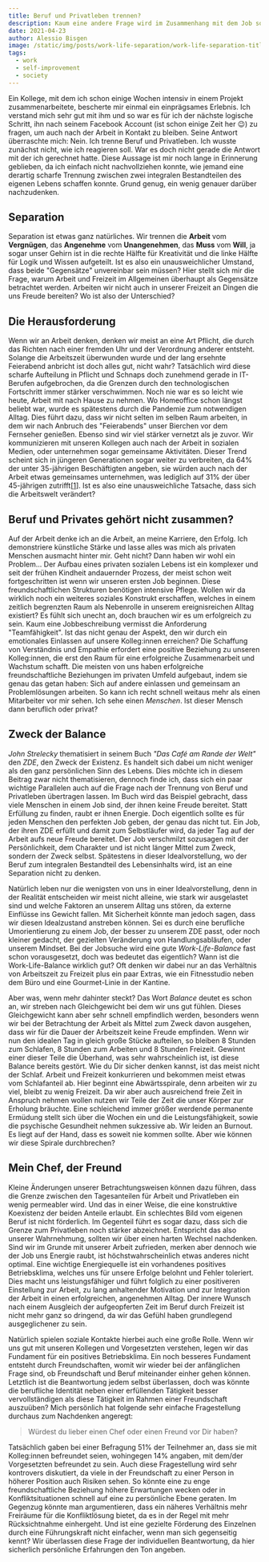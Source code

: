 ```yaml
---
title: Beruf und Privatleben trennen?
description: Kaum eine andere Frage wird im Zusammenhang mit dem Job so heiß diskutiert. Doch findet allmählich ein Umdenken statt? Es folgen ein paar Denkanstöße.
date: 2021-04-23
author: Alessio Bisgen
image: /static/img/posts/work-life-separation/work-life-separation-title.jpg
tags:
  - work
  - self-improvement
  - society
---
```


Ein Kollege, mit dem ich schon einige Wochen intensiv in einem Projekt zusammenarbeitete, bescherte mir einmal ein einprägsames Erlebnis. Ich verstand mich sehr gut mit ihm und so war es für ich der nächste logische Schritt, ihn nach seinem Facebook Account (ist schon einige Zeit her 😉) zu fragen, um auch nach der Arbeit in Kontakt zu bleiben. Seine Antwort überraschte mich: Nein. Ich trenne Beruf und Privatleben.
Ich wusste zunächst nicht, wie ich reagieren soll. War es doch nicht gerade die Antwort mit der ich gerechnet hatte. Diese Aussage ist mir noch lange in Erinnerung geblieben, da ich einfach nicht nachvollziehen konnte, wie jemand eine derartig scharfe Trennung zwischen zwei integralen Bestandteilen des eigenen Lebens schaffen konnte. Grund genug, ein wenig genauer darüber nachzudenken.

## Separation
Separation ist etwas ganz natürliches. Wir trennen die **Arbeit** vom **Vergnügen**, das **Angenehme** vom **Unangenehmen**, das **Muss** vom **Will**, ja sogar unser Gehirn ist in die rechte Hälfte für Kreativität und die linke Hälfte für Logik und Wissen aufgeteilt. Ist es also ein unausweichlicher Umstand, dass beide "Gegensätze" unvereinbar sein müssen? 
Hier stellt sich mir die Frage, warum Arbeit und Freizeit im Allgemeinen überhaupt als Gegensätze betrachtet werden. Arbeiten wir nicht auch in unserer Freizeit an Dingen die uns Freude bereiten? Wo ist also der Unterschied?

## Die Herausforderung
Wenn wir an Arbeit denken, denken wir meist an eine Art Pflicht, die durch das Richten nach einer fremden Uhr und der Verordnung anderer entsteht. Solange die Arbeitszeit überwunden wurde und der lang ersehnte Feierabend anbricht ist doch alles gut, nicht wahr?
Tatsächlich wird diese scharfe Aufteilung in Pflicht und Schnaps doch zunehmend gerade in IT-Berufen aufgebrochen, da die Grenzen durch den technologischen Fortschritt immer stärker verschwimmen. Noch nie war es so leicht wie heute, Arbeit mit nach Hause zu nehmen. Wo Homeoffice schon längst beliebt war, wurde es spätestens durch die Pandemie zum notwendigen Alltag. Dies führt dazu, dass wir nicht selten im selben Raum arbeiten, in dem wir nach Anbruch des "Feierabends" unser Bierchen vor dem Fernseher genießen.
Ebenso sind wir viel stärker vernetzt als je zuvor. Wir kommunizieren mit unseren Kollegen auch nach der Arbeit in sozialen Medien, oder unternehmen sogar gemeinsame Aktivitäten. Dieser Trend scheint sich in jüngeren Generationen sogar weiter zu verbreiten, da 64% der unter 35-jährigen Beschäftigten angeben, sie würden auch nach der Arbeit etwas gemeinsames unternehmen, was lediglich auf 31% der über 45-jährigen zutrifft\[[1](https://www.michaelpage.de/advice/karriere-tipps/arbeitswelt/working-life-trennen-sie-den-beruf-vom-privatleben)\]. Ist es also eine unausweichliche Tatsache, dass sich die Arbeitswelt verändert?

## Beruf und Privates gehört nicht zusammen?

Auf der Arbeit denke ich an die Arbeit, an meine Karriere, den Erfolg. Ich demonstriere künstliche Stärke und lasse alles was mich als privaten Menschen ausmacht hinter mir. Geht nicht? Dann haben wir wohl ein Problem...
Der Aufbau eines privaten sozialen Lebens ist ein komplexer und seit der frühen Kindheit andauernder Prozess, der meist schon weit fortgeschritten ist wenn wir unseren ersten Job beginnen. Diese freundschaftlichen Strukturen benötigen intensive Pflege. Wollen wir da wirklich noch ein weiteres soziales Konstrukt erschaffen, welches in einem zeitlich begrenzten Raum als Nebenrolle in unserem ereignisreichen Alltag existiert? Es fühlt sich unecht an, doch brauchen wir es um erfolgreich zu sein. Kaum eine Jobbeschreibung vermisst die Anforderung "Teamfähigkeit". Ist das nicht genau der Aspekt, den wir durch ein emotionales Einlassen auf unsere Kolleg:innen erreichen? Die Schaffung von Verständnis und Empathie erfordert eine positive Beziehung zu unseren Kolleg:innen, die erst den Raum für eine erfolgreiche Zusammenarbeit und Wachstum schafft. Die meisten von uns haben erfolgreiche freundschaftliche Beziehungen im privaten Umfeld aufgebaut, indem sie genau das getan haben: Sich auf andere einlassen und gemeinsam an Problemlösungen arbeiten. So kann ich recht schnell weitaus mehr als einen Mitarbeiter vor mir sehen. Ich sehe einen _Menschen_. Ist dieser Mensch dann beruflich oder privat? 

## Zweck der Balance

_John Strelecky_ thematisiert in seinem Buch _"Das Café am Rande der Welt"_ den *ZDE*, den Zweck der Existenz. Es handelt sich dabei um nicht weniger als den ganz persönlichen Sinn des Lebens. Dies möchte ich in diesem Beitrag zwar nicht thematisieren, dennoch finde ich, dass sich ein paar wichtige Parallelen auch auf die Frage nach der Trennung von Beruf und Privatleben übertragen lassen. Im Buch wird das Beispiel gebracht, dass viele Menschen in einem Job sind, der ihnen keine Freude bereitet. Statt Erfüllung zu finden, raubt er ihnen Energie. Doch eigentlich sollte es für jeden Menschen den perfekten Job geben, der genau das nicht tut. Ein Job, der ihren ZDE erfüllt und damit zum Selbstläufer wird, da jeder Tag auf der Arbeit aufs neue Freude bereitet. Der Job verschmilzt sozusagen mit der Persönlichkeit, dem Charakter und ist nicht länger Mittel zum Zweck, sondern der Zweck selbst. Spätestens in dieser Idealvorstellung, wo der Beruf zum integralen Bestandteil des Lebensinhalts wird, ist an eine Separation nicht zu denken. 

Natürlich leben nur die wenigsten von uns in einer Idealvorstellung, denn in der Realität entscheiden wir meist nicht alleine, wie stark wir ausgelastet sind und welche Faktoren an unserem Alltag uns stören, da externe Einflüsse ins Gewicht fallen. Mit Sicherheit könnte man jedoch sagen, dass wir diesen Idealzustand anstreben können. Sei es durch eine berufliche Umorientierung zu einem Job, der besser zu unserem ZDE passt, oder noch kleiner gedacht, der gezielten Veränderung von Handlungsabläufen, oder unserem Mindset. Bei der Jobsuche wird eine gute _Work-Life-Balance_ fast schon vorausgesetzt, doch was bedeutet das eigentlich? Wann ist die Work-Life-Balance wirklich gut? Oft denken wir dabei nur an das Verhältnis von Arbeitszeit zu Freizeit plus ein paar Extras, wie ein Fitnesstudio neben dem Büro und eine Gourmet-Linie in der Kantine.

Aber was, wenn mehr dahinter steckt? Das Wort _Balance_ deutet es schon an, wir streben nach Gleichgewicht bei dem wir uns gut fühlen. Dieses Gleichgewicht kann aber sehr schnell empfindlich werden, besonders wenn wir bei der Betrachtung der Arbeit als Mittel zum Zweck davon ausgehen, dass wir für die Dauer der Arbeitszeit keine Freude empfinden. Wenn wir nun den idealen Tag in gleich große Stücke aufteilen, so bleiben 8 Stunden zum Schlafen, 8 Stunden zum Arbeiten und 8 Stunden Freizeit. Gewinnt einer dieser Teile die Überhand, was sehr wahrscheinlich ist, ist diese Balance bereits gestört. Wie du Dir sicher denken kannst, ist das meist nicht der Schlaf. Arbeit und Freizeit konkurrieren und bekommen meist etwas vom Schlafanteil ab. Hier beginnt eine Abwärtsspirale, denn arbeiten wir zu viel, bleibt zu wenig Freizeit. Da wir aber auch ausreichend freie Zeit in Anspruch nehmen wollen nutzen wir Teile der Zeit die unser Körper zur Erholung bräuchte. Eine schleichend immer größer werdende permanente Ermüdung stellt sich über die Wochen ein und die Leistungsfähigkeit, sowie die psychische Gesundheit nehmen sukzessive ab. Wir leiden an Burnout.
Es liegt auf der Hand, dass es soweit nie kommen sollte. Aber wie können wir diese Spirale durchbrechen? 

## Mein Chef, der Freund

Kleine Änderungen unserer Betrachtungsweisen können dazu führen, dass die Grenze zwischen den Tagesanteilen für Arbeit und Privatleben ein wenig permeabler wird. Und das in einer Weise, die eine konstruktive Koexistenz der beiden Anteile erlaubt. Ein schlechtes Bild vom eigenen Beruf ist nicht förderlich. Im Gegenteil führt es sogar dazu, dass sich die Grenze zum Privatleben noch stärker abzeichnet. Entspricht das also unserer Wahrnehmung, sollten wir über einen harten Wechsel nachdenken. Sind wir im Grunde mit unserer Arbeit zufrieden, merken aber dennoch wie der Job uns Energie raubt, ist höchstwahrscheinlich etwas anderes nicht optimal. 
Eine wichtige Energiequelle ist ein vorhandenes positives Betriebsklima, welches uns für unsere Erfolge belohnt und Fehler toleriert. Dies macht uns leistungsfähiger und führt folglich zu einer positiveren Einstellung zur Arbeit, zu lang anhaltender Motivation und zur Integration der Arbeit in einen erfolgreichen, angenehmen Alltag. Der innere Wunsch nach einem Ausgleich der aufgeopferten Zeit im Beruf durch Freizeit ist nicht mehr ganz so dringend, da wir das Gefühl haben grundlegend ausgeglichener zu sein.

Natürlich spielen soziale Kontakte hierbei auch eine große Rolle. Wenn wir uns gut mit unseren Kollegen und Vorgesetzten verstehen, legen wir das Fundament für ein positives Betriebsklima. Ein noch besseres Fundament entsteht durch Freundschaften, womit wir wieder bei der anfänglichen Frage sind, ob Freundschaft und Beruf miteinander einher gehen können. Letztlich ist die Beantwortung jedem selbst überlassen, doch was könnte die berufliche Identität neben einer erfüllenden Tätigkeit besser vervollständigen als diese Tätigkeit im Rahmen einer Freundschaft auszuüben? Mich persönlich hat folgende sehr einfache Fragestellung durchaus zum Nachdenken angeregt:

> Würdest du lieber einen Chef oder einen Freund vor Dir haben?

Tatsächlich gaben bei einer Befragung 51% der Teilnehmer an, dass sie mit Kolleg:innen befreundet seien, wohingegen 14% angaben, mit dem/der Vorgesetzten befreundet zu sein. Auch diese Fragestellung wird sehr kontrovers diskutiert, da viele in der Freundschaft zu einer Person in höherer Position auch Risiken sehen. So könnte eine zu enge freundschaftliche Beziehung höhere Erwartungen wecken oder in Konfliktsituationen schnell auf eine zu persönliche Ebene geraten. Im Gegenzug könnte man argumentieren, dass ein näheres Verhältnis mehr Freiräume für die Konfliktlösung bietet, da es in der Regel mit mehr Rücksichtnahme einhergeht. Und ist eine gezielte Förderung des Einzelnen durch eine Führungskraft  nicht einfacher, wenn man sich gegenseitig kennt? Wir überlassen diese Frage der individuellen Beantwortung, da hier sicherlich persönliche Erfahrungen den Ton angeben.


